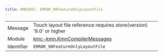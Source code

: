 ```yaml
---
title: KM0205C: ERROR_90FeatureOnlyLayoutFile
---
```


|            |           |
|------------|---------- |
| Message    | Touch layout file reference requires store\(version\) '9\.0' or higher |
| Module     | [kmc-kmn.KmnCompilerMessages](kmc-kmn.kmncompilermessages) |
| Identifier | `ERROR_90FeatureOnlyLayoutFile` |


